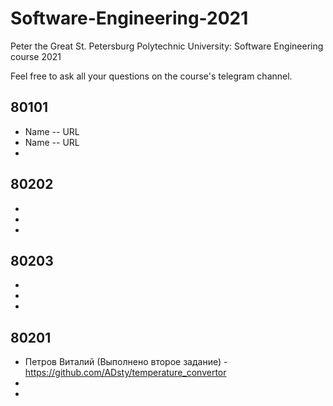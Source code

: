 # Software-Engineering-2021
Peter the Great St. Petersburg Polytechnic University: Software Engineering course 2021

Feel free to ask all your questions on the course's telegram channel.

## 80101

- Name -- URL
- Name -- URL
-

## 80202

-
-
-

## 80203

-
-
-

## 80201

- Петров Виталий (Выполнено второе задание) - https://github.com/ADsty/temperature_convertor
- 
- 